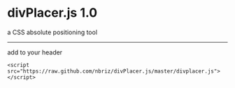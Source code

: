 divPlacer.js 1.0
===========

a CSS absolute positioning tool

* * * * 

add to your header

    <script src="https://raw.github.com/nbriz/divPlacer.js/master/divplacer.js"></script>
